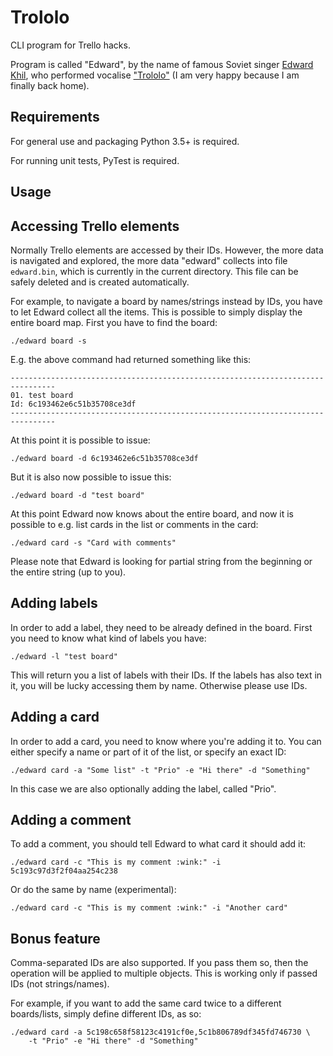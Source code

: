 # Trololo

CLI program for Trello hacks.

Program is called "Edward", by the name
of famous Soviet singer [Edward Khil](https://en.wikipedia.org/wiki/Eduard_Khil), who performed vocalise ["Trololo"](https://www.youtube.com/watch?v=OfaCTg_2les)
(I am very happy because I am finally back home).

## Requirements

For general use and packaging Python 3.5+ is required.

For running unit tests, PyTest is required.


## Usage


## Accessing Trello elements

Normally Trello elements are accessed by their IDs. However, the more
data is navigated and explored, the more data "edward" collects into
file `edward.bin`, which is currently in the current directory. This
file can be safely deleted and is created automatically.

For example, to navigate a board by names/strings instead by IDs, you
have to let Edward collect all the items. This is possible to simply
display the entire board map. First you have to find the board:

```
./edward board -s
```

E.g. the above command had returned something like this:

```
--------------------------------------------------------------------------------
01. test board
Id: 6c193462e6c51b35708ce3df
--------------------------------------------------------------------------------
```

At this point it is possible to issue:

```
./edward board -d 6c193462e6c51b35708ce3df

```

But it is also now possible to issue this:

```
./edward board -d "test board"
```

At this point Edward now knows about the entire board, and now it is
possible to e.g. list cards in the list or comments in the card:


```
./edward card -s "Card with comments"
```

Please note that Edward is looking for partial string from the
beginning or the entire string (up to you).


## Adding labels

In order to add a label, they need to be already defined in the
board. First you need to know what kind of labels you have:

```
./edward -l "test board"
```

This will return you a list of labels with their IDs. If the labels
has also text in it, you will be lucky accessing them by
name. Otherwise please use IDs.

## Adding a card

In order to add a card, you need to know where you're adding it
to. You can either specify a name or part of it of the list, or
specify an exact ID:

```
./edward card -a "Some list" -t "Prio" -e "Hi there" -d "Something"
```

In this case we are also optionally adding the label, called
"Prio".

## Adding a comment

To add a comment, you should tell Edward to what card it should add
it:

```
./edward card -c "This is my comment :wink:" -i 5c193c97d3f2f04aa254c238
```

Or do the same by name (experimental):

```
./edward card -c "This is my comment :wink:" -i "Another card"
```

## Bonus feature

Comma-separated IDs are also supported. If you pass them so, then the
operation will be applied to multiple objects. This is working only if
passed IDs (not strings/names).

For example, if you want to add the same card twice to a different
boards/lists, simply define different IDs, as so:

```
./edward card -a 5c198c658f58123c4191cf0e,5c1b806789df345fd746730 \
    -t "Prio" -e "Hi there" -d "Something"

```
